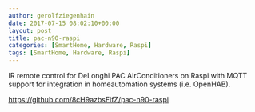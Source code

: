 ```yaml
---
author: gerolfziegenhain
date: 2017-07-15 08:02:10+00:00
layout: post
title: pac-n90-raspi
categories: [SmartHome, Hardware, Raspi]
tags: [SmartHome, Hardware, Raspi]
---
```


IR remote control for DeLonghi PAC AirConditioners on Raspi with MQTT support for integration in homeautomation systems (i.e. OpenHAB).

https://github.com/8cH9azbsFifZ/pac-n90-raspi